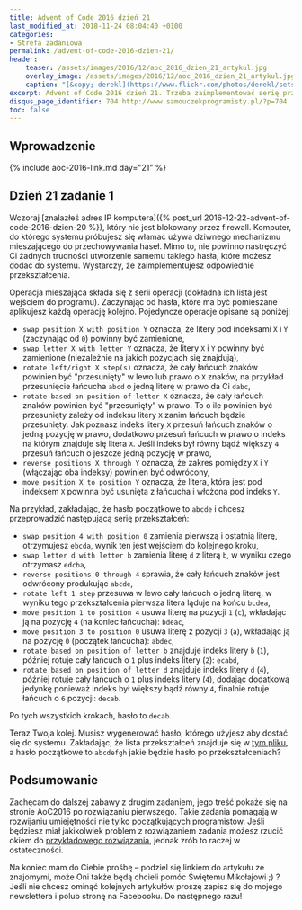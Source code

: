 ```yaml
---
title: Advent of Code 2016 dzień 21
last_modified_at: 2018-11-24 08:04:40 +0100
categories:
- Strefa zadaniowa
permalink: /advent-of-code-2016-dzien-21/
header:
    teaser: /assets/images/2016/12/aoc_2016_dzien_21_artykul.jpg
    overlay_image: /assets/images/2016/12/aoc_2016_dzien_21_artykul.jpg
    caption: "[&copy; derekl](https://www.flickr.com/photos/derekl/sets/72157649148835567)"
excerpt: Advent of Code 2016 dzień 21. Trzeba zaimplementować serię przekształceń łańcucha znaków aby otrzymać tajne hasło. Bez niego nie będziesz mógł dostać się do systemu operacyjnego.
disqus_page_identifier: 704 http://www.samouczekprogramisty.pl/?p=704
toc: false
---
```


## Wprowadzenie
  
{% include aoc-2016-link.md day="21" %}

## Dzień 21 zadanie 1
  
Wczoraj [znalazłeś adres IP komputera]({% post_url 2016-12-22-advent-of-code-2016-dzien-20 %}), który nie jest blokowany przez firewall. Komputer, do którego systemu próbujesz się włamać używa dziwnego mechanizmu mieszającego do przechowywania haseł. Mimo to, nie powinno nastręczyć Ci żadnych trudności utworzenie samemu takiego hasła, które możesz dodać do systemu. Wystarczy, że zaimplementujesz odpowiednie przekształcenia.

Operacja mieszająca składa się z serii operacji (dokładna ich lista jest wejściem do programu). Zaczynając od hasła, które ma być pomieszane aplikujesz każdą operację kolejno. Pojedyncze operacje opisane są poniżej:

- `swap position X with position Y` oznacza, że litery pod indeksami `X` i `Y` (zaczynając od `0`) powinny być zamienione,
- `swap letter X with letter Y` oznacza, że litery `X` i `Y` powinny być zamienione (niezależnie na jakich pozycjach się znajdują),
- `rotate left/right X step(s)` oznacza, że cały łańcuch znaków powinien być "przesunięty" w lewo lub prawo o `X` znaków, na przykład przesunięcie łańcucha `abcd` o jedną literę w prawo da Ci `dabc`,
- `rotate based on position of letter X` oznacza, że cały łańcuch znaków powinien być "przesunięty" w prawo. To o ile powinien być przesunięty zależy od indeksu litery `X` zanim łańcuch będzie przesunięty. Jak poznasz indeks litery `X` przesuń łańcuch znaków o jedną pozycję w prawo, dodatkowo przesuń łańcuch w prawo o indeks na którym znajduje się litera `X`. Jeśli indeks był równy bądź większy `4` przesuń łańcuch o jeszcze jedną pozycję w prawo,
- `reverse positions X through Y` oznacza, że zakres pomiędzy `X` i `Y` (włączając oba indeksy) powinien być odwrócony,
- `move position X to position Y` oznacza, że litera, która jest pod indeksem `X` powinna być usunięta z łańcucha i włożona pod indeks `Y`.
  
  
Na przykład, zakładając, że hasło początkowe to `abcde` i chcesz przeprowadzić następującą serię przekształceń:
- `swap position 4 with position 0` zamienia pierwszą i ostatnią literę, otrzymujesz `ebcda`, wynik ten jest wejściem do kolejnego kroku,
- `swap letter d with letter b` zamienia literę `d` z literą `b`, w wyniku czego otrzymasz `edcba`,
- `reverse positions 0 through 4` sprawia, że cały łańcuch znaków jest odwrócony produkując `abcde`,
- `rotate left 1 step` przesuwa w lewo cały łańcuch o jedną literę, w wyniku tego przekształcenia pierwsza litera ląduje na końcu `bcdea`,
- `move position 1 to position 4` usuwa literę na pozycji `1` (`c`), wkładając ją na pozycję `4` (na koniec łańcucha): `bdeac`,
- `move position 3 to position 0` usuwa literę z pozycji `3` (`a`), wkładając ją na pozycję `0` (początek łańcucha): `abdec`,
- `rotate based on position of letter b` znajduje indeks litery `b` (`1`), później rotuje cały łańcuch o `1` plus indeks litery (`2`): `ecabd`,
- `rotate based on position of letter d` znajduje indeks litery `d` (`4`), później rotuje cały łańcuch o `1` plus indeks litery (`4`), dodając dodatkową jedynkę ponieważ indeks był większy bądź równy `4`, finalnie rotuje łańcuch o `6` pozycji: `decab`.
  
  
Po tych wszystkich krokach, hasło to `decab`.

Teraz Twoja kolej. Musisz wygenerować hasło, którego użyjesz aby dostać się do systemu. Zakładając, że lista przekształceń znajduje się w [tym pliku](https://raw.githubusercontent.com/SamouczekProgramisty/StrefaZadaniowaSamouka/master/05_aoc_2016/src/main/test/resources/day21_input.txt), a hasło początkowe to `abcdefgh` jakie będzie hasło po przekształceniach?

## Podsumowanie
  
Zachęcam do dalszej zabawy z drugim zadaniem, jego treść pokaże się na stronie AoC2016 po rozwiązaniu pierwszego. Takie zadania pomagają w rozwijaniu umiejętności nie tylko początkujących programistów. Jeśli będziesz miał jakikolwiek problem z rozwiązaniem zadania możesz rzucić okiem do [przykładowego rozwiązania](https://github.com/SamouczekProgramisty/StrefaZadaniowaSamouka/tree/master/05_aoc_2016/src/main/java/pl/samouczekprogramisty/szs/aoc2016/day21), jednak zrób to raczej w ostateczności.

Na koniec mam do Ciebie prośbę – podziel się linkiem do artykułu ze znajomymi, może Oni także będą chcieli pomóc Świętemu Mikołajowi ;) ? Jeśli nie chcesz ominąć kolejnych artykułów proszę zapisz się do mojego newslettera i polub stronę na Facebooku. Do następnego razu!
